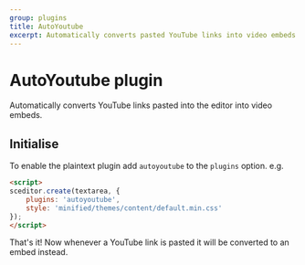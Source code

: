 ```yaml
---
group: plugins
title: AutoYoutube
excerpt: Automatically converts pasted YouTube links into video embeds.
---
```


# AutoYoutube plugin <a id="autoyoutube"></a>

Automatically converts YouTube links pasted into the editor into video embeds.

## Initialise <a id="initialise"></a>

To enable the plaintext plugin add `autoyoutube` to the `plugins` option. e.g.

```html
<script>
sceditor.create(textarea, {
	plugins: 'autoyoutube',
    style: 'minified/themes/content/default.min.css'
});
</script>
```

That's it! Now whenever a YouTube link is pasted it will be converted to an
embed instead.
